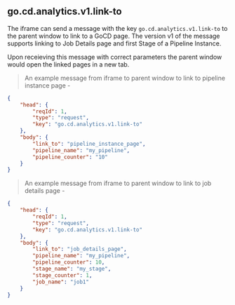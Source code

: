 ## go.cd.analytics.v1.link-to

The iframe can send a message with the key `go.cd.analytics.v1.link-to` to the parent window to link to a GoCD page. The version v1 of the message supports linking to Job Details page and first Stage of a Pipeline Instance.

Upon receieving this message with correct parameters the parent window would open the linked pages in a new tab. 


> An example message from iframe to parent window to link to pipeline instance page -

```json
{
    "head": {
        "reqId": 1,
        "type": "request",
        "key": "go.cd.analytics.v1.link-to"
    },
    "body": {
        "link_to": "pipeline_instance_page",
        "pipeline_name": "my_pipeline",
        "pipeline_counter": "10"
    }
}
```

> An example message from iframe to parent window to link to job details page -

```json
{
    "head": {
        "reqId": 1,
        "type": "request",
        "key": "go.cd.analytics.v1.link-to"
    },
    "body": {
        "link_to": "job_details_page", 
        "pipeline_name": "my_pipeline",
        "pipeline_counter": 10,
        "stage_name": "my_stage",
        "stage_counter": 1,
        "job_name": "job1"
    }
}
```

